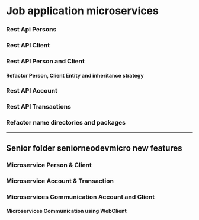 # Job application microservices
### Rest Api Persons
### Rest API Client
### Rest API Person and Client
#### Refactor Person, Client Entity and inheritance strategy
### Rest API Account
### Rest API Transactions
### Refactor name directories and packages
-----------------------------------------------------------------------
## Senior folder seniorneodevmicro new features
### Microservice Person & Client
### Microservice Account & Transaction
### Microservices Communication Account and Client
#### Microservices Communication using WebClient

